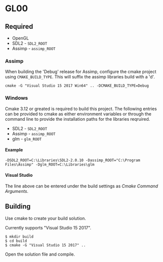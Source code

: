 GL00
====

## Required

 - OpenGL
 - SDL2 - `SDL2_ROOT`
 - Assimp - `assimp_ROOT`

### Assimp

When building the 'Debug' release for Assimp, configure the cmake project using
`CMAKE_BUILD_TYPE`. This will suffix the assimp libraries build with a 'd'.

```
cmake -G "Visual Studio 15 2017 Win64" .. -DCMAKE_BUILD_TYPE=Debug
```

### Windows

Cmake 3.12 or greated is required to build this project. The following entries
can be provided to cmake as either environment variables or through the command
line to provide the installation paths for the libraries reqruired.

 - SDL2 - `SDL2_ROOT`
 - Assimp - `assimp_ROOT`
 - glm - `glm_ROOT`

#### Example

```
-DSDL2_ROOT=C:\Libraries\SDL2-2.0.10 -Dassimp_ROOT="C:\Program Files\Assimp" -Dglm_ROOT=C:\Libraries\glm
```

#### Visual Studio

The line above can be entered under the build settings as *Cmake Command Arguments*.

## Building

Use cmake to create your build solution. 

Currently supports "Visual Studio 15 2017".

```
$ mkdir build
$ cd build
$ cmake -G "Visual Studio 15 2017" ..
```

Open the solution file and compile.
